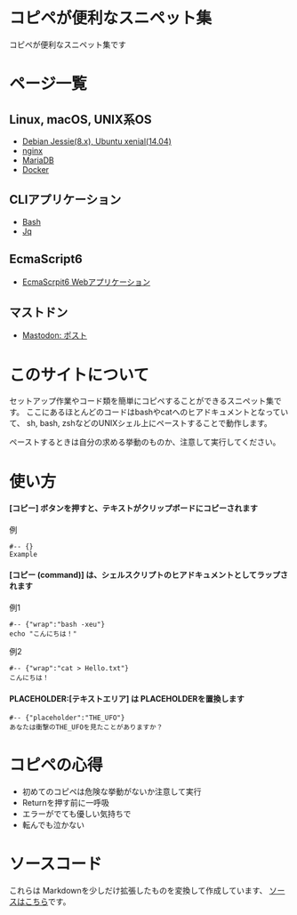 # コピペが便利なスニペット集

コピペが便利なスニペット集です

# ページ一覧

## Linux, macOS, UNIX系OS

* [Debian Jessie(8.x), Ubuntu xenial(14.04)](./linux_setup-debian-ubuntu.md)
* [nginx](./linux_nginx.md)
* [MariaDB](./linux_mariadb.md)
* [Docker](./linux_docker.md)

## CLIアプリケーション

* [Bash](./cli_bash.md)
* [Jq](./cli_jq.md)

## EcmaScript6

* [EcmaScrpit6 Webアプリケーション](./es6_simple-web-app.md)

## マストドン

* [Mastodon: ポスト](./mastodon_posts.md)


# このサイトについて

セットアップ作業やコード類を簡単にコピペすることができるスニペット集です。
ここにあるほとんどのコードはbashやcatへのヒアドキュメントとなっていて、
sh, bash, zshなどのUNIXシェル上にペーストすることで動作します。

ペーストするときは自分の求める挙動のものか、注意して実行してください。

# 使い方

#### [コピー] ボタンを押すと、テキストがクリップボードにコピーされます

例

	#-- {}
	Example

#### [コピー (command)] は、シェルスクリプトのヒアドキュメントとしてラップされます

例1

	#-- {"wrap":"bash -xeu"}
	echo "こんにちは！"

例2

	#-- {"wrap":"cat > Hello.txt"}
	こんにちは！

#### PLACEHOLDER:[テキストエリア] は PLACEHOLDERを置換します

	#-- {"placeholder":"THE_UFO"}
	あなたは衝撃のTHE_UFOを見たことがありますか？

# コピペの心得

* 初めてのコピペは危険な挙動がないか注意して実行
* Returnを押す前に一呼吸
* エラーがでても優しい気持ちで
* 転んでも泣かない

# ソースコード

これらは Markdownを少しだけ拡張したものを変換して作成しています、
[ソースはこちら](https://github.com/mamemomonga/snippets)です。

